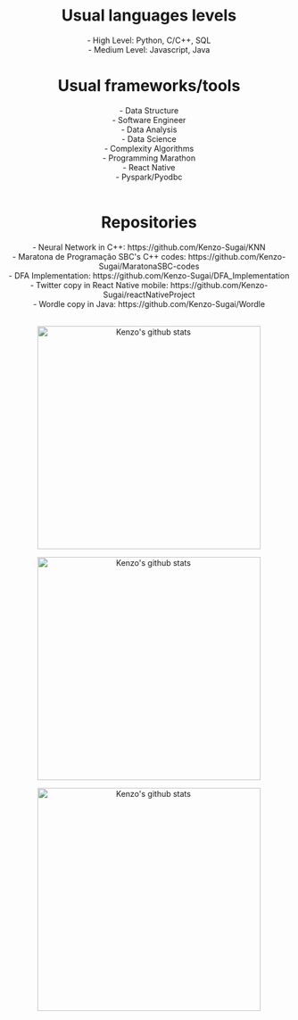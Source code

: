 <center>
    <h1> Usual languages levels </h1>
    - High Level: Python, C/C++, SQL
    <br>
    - Medium Level: Javascript, Java
    <br>
    <h1> Usual frameworks/tools </h1>
    - Data Structure <br>
    - Software Engineer <br>
    - Data Analysis <br>
    - Data Science <br>
    - Complexity Algorithms <br>
    - Programming Marathon <br>
    - React Native <br>
    - Pyspark/Pyodbc <br>
    <br>
    <h1> Repositories </h1>
    - Neural Network in C++: https://github.com/Kenzo-Sugai/KNN <br>
    - Maratona de Programação SBC's C++ codes: https://github.com/Kenzo-Sugai/MaratonaSBC-codes <br>
    - DFA Implementation: https://github.com/Kenzo-Sugai/DFA_Implementation <br>
    - Twitter copy in React Native mobile: https://github.com/Kenzo-Sugai/reactNativeProject <br>
    - Wordle copy in Java: https://github.com/Kenzo-Sugai/Wordle <br>
    <br>
    <tr>
      <td>
        <p align="center"><a href="#"><img width="400px" src="https://github-readme-stats.vercel.app/api?username=Kenzo-Sugai&show_icons=true&count_private=true&hide_border=true&&exclude_repo=DatabaseAnalysisProject,probability-and-statistics-database-analysis,FacialRecognitionProject,ClassroomProject&include_all_commits=true&theme=radical" alt="Kenzo's github stats"/>
          </a></p>
       <p align="center"><a href="#"><img width="400px" src="https://github-readme-streak-stats.herokuapp.com/?user=Kenzo-Sugai&hide_border=true&theme=radical"  alt="Kenzo's github stats"/></a></p>
      </td>
       <td>
        <p align="center"><a href="#"><img width="400px" src="https://github-readme-stats.vercel.app/api/top-langs?username=Kenzo-Sugai&layout=compact&langs_count=20&hide_border=true&theme=radical" alt="Kenzo's github stats"/> </a></p>
      </td>
      </tr>
</center>
<br/>
